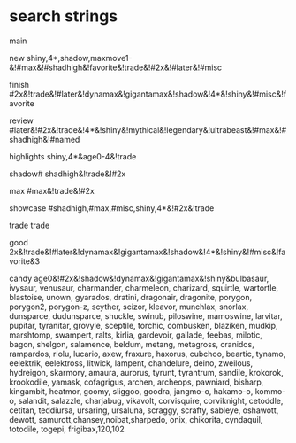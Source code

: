 # search strings

main

new
shiny,4*,shadow,maxmove1-&!#max&!#shadhigh&!favorite&!trade&!#2x&!#later&!#misc

finish
#2x&!trade&!#later&!dynamax&!gigantamax&!shadow&!4*&!shiny&!#misc&!favorite

review
#later&!#2x&!trade&!4*&!shiny&!mythical&!legendary&!ultrabeast&!#max&!#shadhigh&!#named

highlights
shiny,4*&age0-4&!trade

shadow#
shadhigh&!trade&!#2x

max
#max&!trade&!#2x

showcase
#shadhigh,#max,#misc,shiny,4*&!#2x&!trade

trade
trade

good
2x&!trade&!#later&!dynamax&!gigantamax&!shadow&!4*&!shiny&!#misc&!favorite&3

candy
age0&!#2x&!shadow&!dynamax&!gigantamax&!shiny&bulbasaur, ivysaur, venusaur, charmander, charmeleon, charizard, squirtle, wartortle, blastoise, unown, gyarados, dratini, dragonair, dragonite, porygon, porygon2, porygon-z, scyther, scizor, kleavor, munchlax, snorlax, dunsparce, dudunsparce, shuckle, swinub, piloswine, mamoswine, larvitar, pupitar, tyranitar,  grovyle, sceptile, torchic, combusken, blaziken, mudkip, marshtomp, swampert, ralts, kirlia, gardevoir, gallade, feebas, milotic, bagon, shelgon, salamence, beldum, metang, metagross, cranidos, rampardos, riolu, lucario, axew, fraxure, haxorus, cubchoo, beartic, tynamo, eelektrik, eelektross, litwick, lampent, chandelure, deino, zweilous, hydreigon, skarmory, amaura, aurorus, tyrunt, tyrantrum, sandile, krokorok, krookodile, yamask, cofagrigus, archen, archeops, pawniard, bisharp, kingambit, heatmor, goomy, sliggoo, goodra, jangmo-o, hakamo-o, kommo-o, salandit, salazzle, charjabug, vikavolt, corvisquire, corviknight, cetoddle, cetitan, teddiursa, ursaring, ursaluna, scraggy, scrafty, sableye, oshawott, dewott, samurott,chansey,noibat,sharpedo, onix, chikorita, cyndaquil, totodile, togepi, frigibax,120,102
